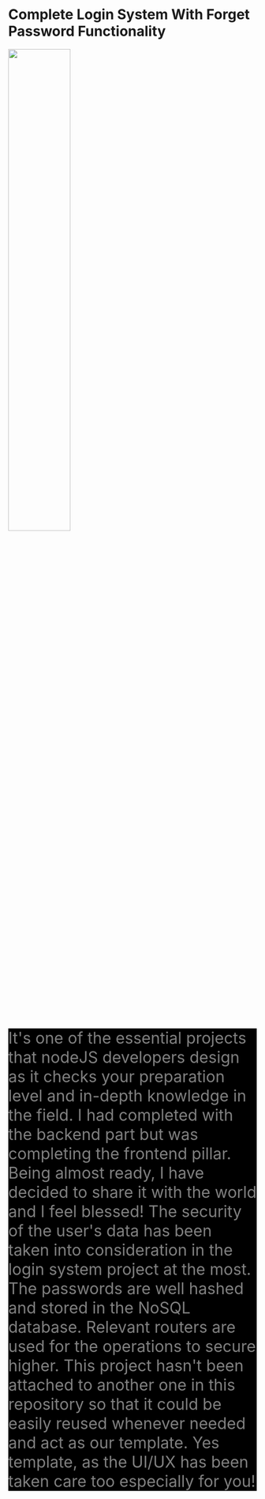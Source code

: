 # Complete Login System With Forget Password Functionality
<img src="https://www.analyticsinsight.net/wp-content/uploads/2019/09/Protect-your-business-with-two-factor-authentication-1024x576.png" height="50%"></img>
<p style="color:grey; background-color:black; font-size: 2rem;" >
  It's one of the essential projects that nodeJS developers design as it checks your preparation level and in-depth knowledge in the field.
I had completed with the backend part but was completing the frontend pillar. Being almost ready, I have decided to share it with the world and I feel blessed!
The security of the user's data has been taken into consideration in the login system project at the most. The passwords are well hashed and stored in the NoSQL database. Relevant routers are used for the operations to secure higher. This project hasn't been attached to another one in this repository so that it could be easily reused whenever needed and act as our template. Yes template, as the UI/UX has been taken care
too especially for you! 
  </p>
